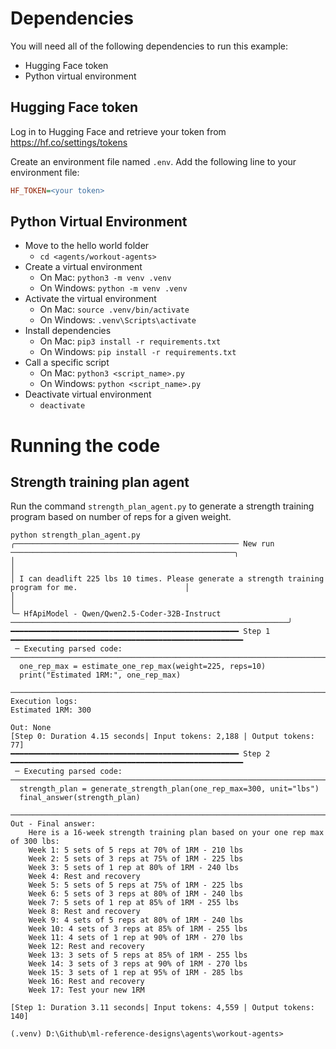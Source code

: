 # Dependencies

You will need all of the following dependencies to run this example:

 - Hugging Face token
 - Python virtual environment

## Hugging Face token

Log in to Hugging Face and retrieve your token from https://hf.co/settings/tokens

Create an environment file named `.env`. Add the following line to your environment file:

```ini
HF_TOKEN=<your token>
```

## Python Virtual Environment

 - Move to the hello world folder
   - `cd <agents/workout-agents>`
 - Create a virtual environment
   - On Mac: `python3 -m venv .venv`
   - On Windows: `python -m venv .venv`
 - Activate the virtual environment
   - On Mac: `source .venv/bin/activate`
   - On Windows: `.venv\Scripts\activate`
 - Install dependencies
   - On Mac: `pip3 install -r requirements.txt`
   - On Windows: `pip install -r requirements.txt`
 - Call a specific script
   - On Mac: `python3 <script_name>.py`
   - On Windows: `python <script_name>.py`
 - Deactivate virtual environment
   - `deactivate`

# Running the code

## Strength training plan agent

Run the command `strength_plan_agent.py` to generate a strength training program based on number of reps for a given weight.

```text
python strength_plan_agent.py
╭────────────────────────────────────────────────── New run ──────────────────────────────────────────────────╮
│                                                                                                             │
│ I can deadlift 225 lbs 10 times. Please generate a strength training program for me.                        │
│                                                                                                             │
╰─ HfApiModel - Qwen/Qwen2.5-Coder-32B-Instruct ──────────────────────────────────────────────────────────────╯
━━━━━━━━━━━━━━━━━━━━━━━━━━━━━━━━━━━━━━━━━━━━━━━━━━━ Step 1 ━━━━━━━━━━━━━━━━━━━━━━━━━━━━━━━━━━━━━━━━━━━━━━━━━━━━
 ─ Executing parsed code: ──────────────────────────────────────────────────────────────────────────────────── 
  one_rep_max = estimate_one_rep_max(weight=225, reps=10)                                                      
  print("Estimated 1RM:", one_rep_max)                                                                         
 ───────────────────────────────────────────────────────────────────────────────────────────────────────────── 
Execution logs:
Estimated 1RM: 300

Out: None
[Step 0: Duration 4.15 seconds| Input tokens: 2,188 | Output tokens: 77]
━━━━━━━━━━━━━━━━━━━━━━━━━━━━━━━━━━━━━━━━━━━━━━━━━━━ Step 2 ━━━━━━━━━━━━━━━━━━━━━━━━━━━━━━━━━━━━━━━━━━━━━━━━━━━━
 ─ Executing parsed code: ──────────────────────────────────────────────────────────────────────────────────── 
  strength_plan = generate_strength_plan(one_rep_max=300, unit="lbs")                                          
  final_answer(strength_plan)                                                                                  
 ───────────────────────────────────────────────────────────────────────────────────────────────────────────── 
Out - Final answer: 
    Here is a 16-week strength training plan based on your one rep max of 300 lbs:
    Week 1: 5 sets of 5 reps at 70% of 1RM - 210 lbs
    Week 2: 5 sets of 3 reps at 75% of 1RM - 225 lbs
    Week 3: 5 sets of 1 rep at 80% of 1RM - 240 lbs
    Week 4: Rest and recovery
    Week 5: 5 sets of 5 reps at 75% of 1RM - 225 lbs
    Week 6: 5 sets of 3 reps at 80% of 1RM - 240 lbs
    Week 7: 5 sets of 1 rep at 85% of 1RM - 255 lbs
    Week 8: Rest and recovery
    Week 9: 4 sets of 5 reps at 80% of 1RM - 240 lbs
    Week 10: 4 sets of 3 reps at 85% of 1RM - 255 lbs
    Week 11: 4 sets of 1 rep at 90% of 1RM - 270 lbs
    Week 12: Rest and recovery
    Week 13: 3 sets of 5 reps at 85% of 1RM - 255 lbs
    Week 14: 3 sets of 3 reps at 90% of 1RM - 270 lbs
    Week 15: 3 sets of 1 rep at 95% of 1RM - 285 lbs
    Week 16: Rest and recovery
    Week 17: Test your new 1RM
    
[Step 1: Duration 3.11 seconds| Input tokens: 4,559 | Output tokens: 140]

(.venv) D:\Github\ml-reference-designs\agents\workout-agents>
```